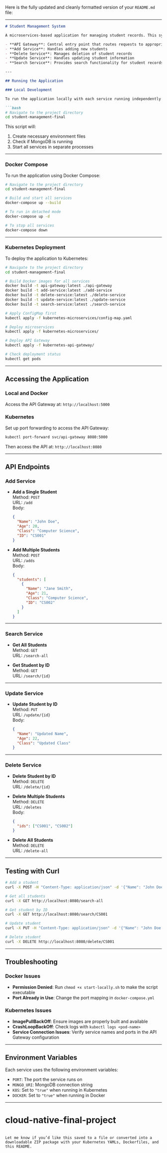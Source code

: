 Here is the fully updated and cleanly formatted version of your `README.md` file:

---

```markdown
# Student Management System

A microservices-based application for managing student records. This system consists of multiple services:

- **API Gateway**: Central entry point that routes requests to appropriate microservices  
- **Add Service**: Handles adding new students  
- **Delete Service**: Manages deletion of student records  
- **Update Service**: Handles updating student information  
- **Search Service**: Provides search functionality for student records  

---

## Running the Application

### Local Development

To run the application locally with each service running independently:

```bash
# Navigate to the project directory
cd student-management-final
```

This script will:
1. Create necessary environment files  
2. Check if MongoDB is running  
3. Start all services in separate processes  

---

### Docker Compose

To run the application using Docker Compose:

```bash
# Navigate to the project directory
cd student-management-final

# Build and start all services
docker-compose up --build

# To run in detached mode
docker-compose up -d

# To stop all services
docker-compose down
```

---

### Kubernetes Deployment

To deploy the application to Kubernetes:

```bash
# Navigate to the project directory
cd student-management-final

# Build Docker images for all services
docker build -t api-gateway:latest ./api-gateway
docker build -t add-service:latest ./add-service
docker build -t delete-service:latest ./delete-service
docker build -t update-service:latest ./update-service
docker build -t search-service:latest ./search-service

# Apply ConfigMap first
kubectl apply -f kubernetes-microservices/config-map.yaml

# Deploy microservices
kubectl apply -f kubernetes-microservices/

# Deploy API Gateway
kubectl apply -f kubernetes-api-gateway/

# Check deployment status
kubectl get pods
```

---

## Accessing the Application

### Local and Docker

Access the API Gateway at: `http://localhost:5000`

### Kubernetes

Set up port forwarding to access the API Gateway:

```bash
kubectl port-forward svc/api-gateway 8080:5000
```

Then access the API at: `http://localhost:8080`

---

## API Endpoints

### Add Service

- **Add a Single Student**  
  Method: `POST`  
  URL: `/add`  
  Body:
  ```json
  {
    "Name": "John Doe",
    "Age": 20,
    "Class": "Computer Science",
    "ID": "CS001"
  }
  ```

- **Add Multiple Students**  
  Method: `POST`  
  URL: `/adds`  
  Body:
  ```json
  {
    "students": [
      {
        "Name": "Jane Smith",
        "Age": 21,
        "Class": "Computer Science",
        "ID": "CS002"
      }
    ]
  }
  ```

---

### Search Service

- **Get All Students**  
  Method: `GET`  
  URL: `/search-all`

- **Get Student by ID**  
  Method: `GET`  
  URL: `/search/{id}`

---

### Update Service

- **Update Student by ID**  
  Method: `PUT`  
  URL: `/update/{id}`  
  Body:
  ```json
  {
    "Name": "Updated Name",
    "Age": 22,
    "Class": "Updated Class"
  }
  ```

---

### Delete Service

- **Delete Student by ID**  
  Method: `DELETE`  
  URL: `/delete/{id}`

- **Delete Multiple Students**  
  Method: `DELETE`  
  URL: `/deletes`  
  Body:
  ```json
  {
    "ids": ["CS001", "CS002"]
  }
  ```

- **Delete All Students**  
  Method: `DELETE`  
  URL: `/delete-all`

---

## Testing with Curl

```bash
# Add a student
curl -X POST -H "Content-Type: application/json" -d '{"Name": "John Doe", "Age": 20, "Class": "Computer Science", "ID": "CS001"}' http://localhost:8080/add

# Get all students
curl -X GET http://localhost:8080/search-all

# Get student by ID
curl -X GET http://localhost:8080/search/CS001

# Update student
curl -X PUT -H "Content-Type: application/json" -d '{"Name": "John Doe Updated", "Age": 21, "Class": "Computer Engineering"}' http://localhost:8080/update/CS001

# Delete student
curl -X DELETE http://localhost:8080/delete/CS001
```

---

## Troubleshooting

### Docker Issues

- **Permission Denied**: Run `chmod +x start-locally.sh` to make the script executable  
- **Port Already in Use**: Change the port mapping in `docker-compose.yml`

### Kubernetes Issues

- **ImagePullBackOff**: Ensure images are properly built and available  
- **CrashLoopBackOff**: Check logs with `kubectl logs <pod-name>`  
- **Service Connection Issues**: Verify service names and ports in the API Gateway configuration  

---

## Environment Variables

Each service uses the following environment variables:

- `PORT`: The port the service runs on  
- `MONGO_URI`: MongoDB connection string  
- `K8S`: Set to `"true"` when running in Kubernetes  
- `DOCKER`: Set to `"true"` when running in Docker  

---

# cloud-native-final-project
```

Let me know if you’d like this saved to a file or converted into a downloadable ZIP package with your Kubernetes YAMLs, Dockerfiles, and this README.
